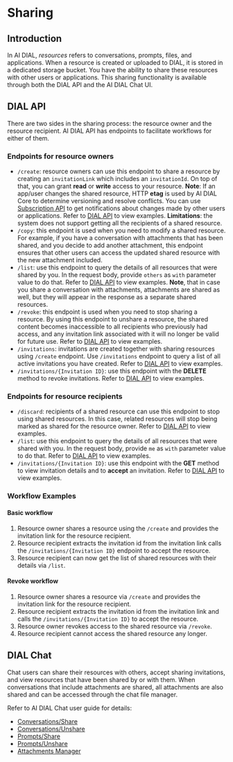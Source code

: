 # Sharing

## Introduction

In AI DIAL, *resources* refers to conversations, prompts, files, and applications. When a resource is created or uploaded to DIAL, it is stored in a dedicated storage bucket. You have the ability to share these resources with other users or applications. This sharing functionality is available through both the DIAL API and the AI DIAL Chat UI.

## DIAL API

There are two sides in the sharing process: the resource owner and the resource recipient. AI DIAL API has endpoints to facilitate workflows for either of them.

### Endpoints for resource owners

* `/create`: resource owners can use this endpoint to share a resource by creating an `invitationLink` which includes an `invitationId`. On top of that, you can grant **read** or **write** access to your resource. **Note**: If an app/user changes the shared resource, HTTP **etag** is used by AI DIAL Core to determine versioning and resolve conflicts. You can use [Subscription API](/tutorials/collaboration/notifications#subscriptions) to get notifications about changes made by other users or applications. Refer to [DIAL API](https://epam-rail.com/dial_api#tag/Sharing/paths/~1v1~1ops~1resource~1share~1create/post) to view examples. **Limitations**: the system does not support getting all the recipients of a shared resource.
* `/copy`: this endpoint is used when you need to modify a shared resource. For example, if you have a conversation with attachments that has been shared, and you decide to add another attachment, this endpoint ensures that other users can access the updated shared resource with the new attachment included.
* `/list`: use this endpoint to query the details of all resources that were shared by you. In the request body, provide `others` as `with` parameter value to do that. Refer to [DIAL API](https://epam-rail.com/dial_api#tag/Sharing/paths/~1v1~1ops~1resource~1share~1list/post) to view examples. **Note**, that in case you share a conversation with attachments, attachments are shared as well, but they will appear in the response as a separate shared resources.
* `/revoke`: this endpoint is used when you need to stop sharing a resource. By using this endpoint to unshare a resource, the shared content becomes inaccessible to all recipients who previously had access, and any invitation link associated with it will no longer be valid for future use. Refer to [DIAL API](https://epam-rail.com/dial_api#tag/Sharing/paths/~1v1~1ops~1resource~1share~1revoke/post) to view examples.
* `/invitations`: invitations are created together with sharing resources using `/create` endpoint. Use `/invitations` endpoint to query a list of all active invitations you have created. Refer to [DIAL API](https://epam-rail.com/dial_api#tag/Sharing/paths/~1v1~1invitations/get) to view examples.
* `/invitations/{Invitation ID}`: use this endpoint with the **DELETE** method to revoke invitations. Refer to [DIAL API](https://epam-rail.com/dial_api#tag/Sharing/paths/~1v1~1invitations~1%7BInvitation%20ID%7D/delete) to view examples.

### Endpoints for resource recipients

* `/discard`: recipients of a shared resource can use this endpoint to stop using shared resources. In this case, related resources will stop being marked as shared for the resource owner. Refer to  [DIAL API](https://epam-rail.com/dial_api#tag/Sharing/paths/~1v1~1ops~1resource~1share~1discard/post) to view examples.
* `/list`: use this endpoint to query the details of all resources that were shared with you. In the request body, provide `me` as `with` parameter value to do that. Refer to [DIAL API](https://epam-rail.com/dial_api#tag/Sharing/paths/~1v1~1ops~1resource~1share~1list/post) to view examples.
* `/invitations/{Invitation ID}`: use this endpoint with the **GET** method to view invitation details and to **accept** an invitation. Refer to [DIAL API](https://epam-rail.com/dial_api#tag/Sharing/paths/~1v1~1invitations~1%7BInvitation%20ID%7D/get) to view examples.

### Workflow Examples

#### Basic workflow

1. Resource owner shares a resource using the `/create` and provides the invitation link for the resource recipient.
2. Resource recipient extracts the invitation id from the invitation link calls the `/invitations/{Invitation ID}` endpoint to accept the resource.
3. Resource recipient can now get the list of shared resources with their details via `/list`.

#### Revoke workflow

1. Resource owner shares a resource via `/create` and provides the invitation link for the resource recipient.
2. Resource recipient extracts the invitation id from the invitation link and calls the `/invitations/{Invitation ID}` to accept the resource.
3. Resource owner revokes access to the shared resource via `/revoke`.
4. Resource recipient cannot access the shared resource any longer.

## DIAL Chat

Chat users can share their resources with others, accept sharing invitations, and view resources that have been shared by or with them. When conversations that include attachments are shared, all attachments are also shared and can be accessed through the chat file manager.

Refer to AI DIAL Chat user guide for details: 

* [Conversations/Share](../../user-guide#share)
* [Conversations/Unshare](../../user-guide#unshare)
* [Prompts/Share](../../user-guide#share-1)
* [Prompts/Unshare](../../user-guide#unshare-1)
* [Attachments Manager](../../user-guide#attachments-manager)

